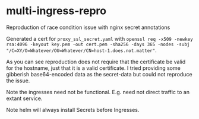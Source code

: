 # multi-ingress-repro
Reproduction of race condition issue with nginx secret annotations

Generated a cert for `proxy_ssl_secret.yaml` with `openssl req -x509 -newkey rsa:4096 -keyout key.pem -out cert.pem -sha256 -days 365 -nodes -subj "/C=XY/O=Whatever/OU=Whatever/CN=host-1.does.not.matter"`.

As you can see reproduction does not require that the certificate be valid for the hostname, just that it is a valid certificate. I tried providing some gibberish base64-encoded data as the secret-data but could not reproduce the issue.

Note the ingresses need not be functional. E.g. need not direct traffic to an extant service.

Note helm will always install Secrets before Ingresses.